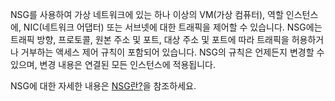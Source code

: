 NSG를 사용하여 가상 네트워크에 있는 하나 이상의 VM(가상 컴퓨터), 역할 인스턴스에, NIC(네트워크 어댑터) 또는 서브넷에 대한 트래픽을 제어할 수 있습니다. NSG에는 트래픽 방향, 프로토콜, 원본 주소 및 포트, 대상 주소 및 포트에 따라 트래픽을 허용하거나 거부하는 액세스 제어 규칙이 포함되어 있습니다. NSG의 규칙은 언제든지 변경할 수 있으며, 변경 내용은 연결된 모든 인스턴스에 적용됩니다.

NSG에 대한 자세한 내용은 [NSG란?](../articles/virtual-network/virtual-networks-nsg.md)을 참조하세요.

<!---HONumber=AcomDC_0323_2016-->